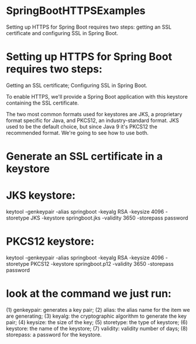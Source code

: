 # SpringBootHTTPSExamples
Setting up HTTPS for Spring Boot requires two steps: getting an SSL certificate and configuring SSL in Spring Boot.

# Setting up HTTPS for Spring Boot requires two steps:
Getting an SSL certificate;
Configuring SSL in Spring Boot.

To enable HTTPS, we'll provide a Spring Boot application with this keystore containing the SSL certificate.

The two most common formats used for keystores are JKS, a proprietary format specific for Java, and PKCS12, an industry-standard format. 
JKS used to be the default choice, but since Java 9 it's PKCS12 the recommended format. We're going to see how to use both.

# Generate an SSL certificate in a keystore
# JKS keystore:
keytool -genkeypair -alias springboot -keyalg RSA -keysize 4096 -storetype JKS -keystore springboot.jks -validity 3650 -storepass password

# PKCS12 keystore:
keytool -genkeypair -alias springboot -keyalg RSA -keysize 4096 -storetype PKCS12 -keystore springboot.p12 -validity 3650 -storepass password

# look at the command we just run:

(1) genkeypair: generates a key pair;
(2) alias: the alias name for the item we are generating;
(3) keyalg: the cryptographic algorithm to generate the key pair;
(4) keysize: the size of the key;
(5) storetype: the type of keystore;
(6) keystore: the name of the keystore;
(7) validity: validity number of days;
(8) storepass: a password for the keystore.

